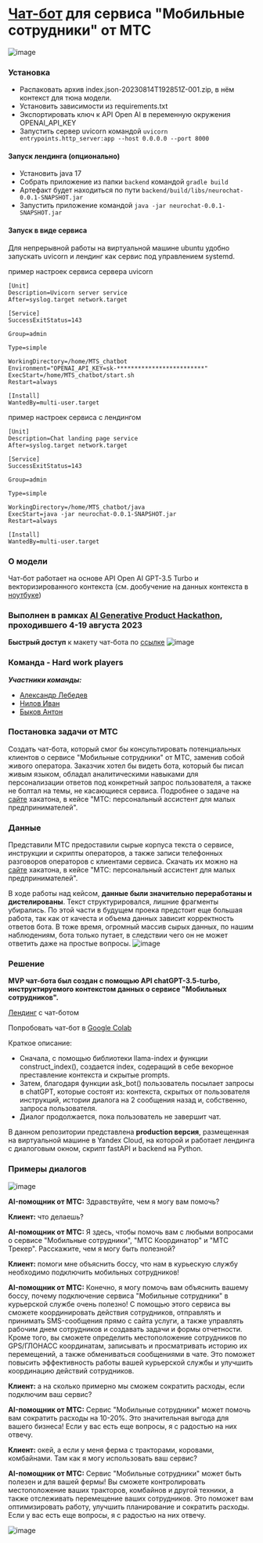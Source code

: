 # [Чат-бот](http://51.250.107.110:8080/) для сервиса "Мобильные сотрудники" от МТС
![image](https://github.com/Psyhoved/MTS_chatbot/assets/83509449/190b6098-a666-46b5-a4f9-3663ce81aff1)
### Установка
- Распаковать архив index.json-20230814T192851Z-001.zip, в нём контекст для тюна модели. 
- Установить зависимости из requirements.txt
- Экспортировать ключ к API Open AI в переменную окружения OPENAI_API_KEY
- Запустить сервер uvicorn командой `uvicorn entrypoints.http_server:app --host 0.0.0.0 --port 8000`

#### Запуск лендинга (опционально)

- Установить java 17
- Собрать приложение из папки `backend` командой `gradle build`
- Артефакт будет находиться по пути `backend/build/libs/neurochat-0.0.1-SNAPSHOT.jar`
- Запустить приложение командой `java -jar neurochat-0.0.1-SNAPSHOT.jar`

#### Запуск в виде сервиса

Для непрерывной работы на виртуальной машине ubuntu удобно запускать uvicorn и лендинг как сервис под управлением
systemd.

пример настроек сервиса сервера uvicorn

```
[Unit]
Description=Uvicorn server service
After=syslog.target network.target

[Service]
SuccessExitStatus=143

Group=admin

Type=simple

WorkingDirectory=/home/MTS_chatbot
Environment="OPENAI_API_KEY=sk-*************************"
ExecStart=/home/MTS_chatbot/start.sh
Restart=always

[Install]
WantedBy=multi-user.target
```

пример настроек сервиса c лендингом

```
[Unit]
Description=Chat landing page service
After=syslog.target network.target

[Service]
SuccessExitStatus=143

Group=admin

Type=simple

WorkingDirectory=/home/MTS_chatbot/java
ExecStart=java -jar neurochat-0.0.1-SNAPSHOT.jar
Restart=always

[Install]
WantedBy=multi-user.target
```


### О модели
Чат-бот работает на основе API Open AI GPT-3.5 Turbo и векторизированного контекста (см. дообучение на данных контекста в [ноутбуке](https://github.com/Psyhoved/MTS_chatbot/blob/main/AI_chat_bot_for_MTS.ipynb)) 
### Выполнен в рамках [AI Generative Product Hackathon](https://ai-hackathon.gigaschool.ru/), проходившего 4-19 августа 2023

**Быстрый доступ** к макету чат-бота по [ссылке](http://51.250.107.110:8080/)
![image](https://github.com/Psyhoved/MTS_chatbot/assets/83509449/719d6c6e-74ff-4441-bd60-6cbc143b8cc6)

### Команда - Hard work players
***Участники команды:***
- [Александр Лебедев](https://t.me/HardWorkPlayer_2_0)
- [Нилов Иван](https://t.me/vane_n)
- [Быков Антон](https://t.me/totodeep)

### Постановка задачи от МТС
Создать чат-бота, который смог бы консультировать потенциальных клиентов о сервисе "Мобильные сотрудники" от МТС, заменив собой живого оператора. Заказчик хотел бы видеть бота, который бы писал живым языком, обладал аналитическими навыками для персонализации ответов под конкретный запрос пользователя, а также не болтал на темы, не касающиеся сервиса. Подробнее о задаче на [сайте](https://ai-hackathon.gigaschool.ru/cases) хакатона, в кейсе "МТС: персональный ассистент для малых предпринимателей".

### Данные 
Представили МТС предоставили сырые корпуса текста о сервисе, инструкции и скрипты операторов, а также записи телефонных разговоров операторов с клиентами сервиса. Скачать их можно на [сайте](https://ai-hackathon.gigaschool.ru/cases) хакатона, в кейсе "МТС: персональный ассистент для малых предпринимателей".

В ходе работы над кейсом, **данные были значительно переработаны и дистелированы**. Текст структурировался, лишние фрагменты убирались. По этой части в будущем проека предстоит еще большая работа, так как от качеста и объема данных зависит корректность ответов бота. В тоже время, огромный массив сырых данных, по нашим наблюдениям, бота только путает, в следствии чего он не может ответить даже на простые вопросы. 
![image](https://github.com/Psyhoved/MTS_chatbot/assets/83509449/779b9f25-eff2-482f-8745-a9aa804ff02d)

### Решение 
**MVP чат-бота был создан с помощью API chatGPT-3.5-turbo, инструктируемого контекстом данных о сервисе "Мобильных сотрудников".**

[Лендинг](http://51.250.107.110:8080/) с чат-ботом

Попробовать чат-бот в [Google Colab](https://colab.research.google.com/drive/1ZfJKinM3zacxyM5tu3mcxuINLcoVJhrL?usp=sharing)

Краткое описание:
- Сначала, с помощью библиотеки llama-index и функции construct_index(), создается index, содеращий в себе векорное преставление контекста и скрытые prompts. 
- Затем, благодаря функции ask_bot() пользователь посылает запросы в chatGPT, которые состоят из: контекста, скрытых от пользователя инструкций, истории диалога на 2 сообщения назад и, собственно, запроса пользователя. 
- Диалог продолжается, пока пользователь не завершит чат.


В данном репозитории представлена **production версия**, размещенная на виртуальной машине в Yandex Cloud, на которой и работает лендинга с диалоговым окном, скрипт fastAPI и backend на Python. 

### Примеры диалогов

![image](https://github.com/Psyhoved/MTS_chatbot/assets/83509449/db2db0b4-d0a6-470c-941f-b4efc768572d)


**AI-помощник от МТС:** Здравствуйте, чем я могу вам помочь?

**Клиент:** что делаешь?

**AI-помощник от МТС:** Я здесь, чтобы помочь вам с любыми вопросами о сервисе "Мобильные сотрудники", "МТС Координатор" и "МТС Трекер". Расскажите, чем я могу быть полезной?

**Клиент:** помоги мне объяснить боссу, что нам в курьескую службу необходимо подключить мобильных сотрудников!

**AI-помощник от МТС:** Конечно, я могу помочь вам объяснить вашему боссу, почему подключение сервиса "Мобильные сотрудники" в курьерской службе очень полезно! С помощью этого сервиса вы сможете координировать действия сотрудников, отправлять и принимать SMS-сообщения прямо с сайта услуги, а также управлять рабочим днем сотрудников и создавать задачи и формы отчетности. Кроме того, вы сможете определить местоположение сотрудников по GPS/ГЛОНАСС координатам, записывать и просматривать историю их перемещений, а также обмениваться сообщениями в чате. Это поможет повысить эффективность работы вашей курьерской службы и улучшить координацию действий сотрудников.

**Клиент:** а на сколько примерно мы сможем сократить расходы, если подключим ваш сервис? 

**AI-помощник от МТС:** Сервис "Мобильные сотрудники" может помочь вам сократить расходы на 10-20%. Это значительная выгода для вашего бизнеса! Если у вас есть еще вопросы, я с радостью на них отвечу.

**Клиент:** окей, а если у меня ферма с тракторами, коровами, комбайнами. Там как я могу использовать ваш сервис?

**AI-помощник от МТС:** Сервис "Мобильные сотрудники" может быть полезен и для вашей фермы! Вы сможете контролировать местоположение ваших тракторов, комбайнов и другой техники, а также отслеживать перемещение ваших сотрудников. Это поможет вам оптимизировать работу, улучшить планирование и сократить расходы. Если у вас есть еще вопросы, я с радостью на них отвечу.

![image](https://github.com/Psyhoved/MTS_chatbot/assets/83509449/72dfc988-57a3-4c4b-addd-1bf4c142da6d)

